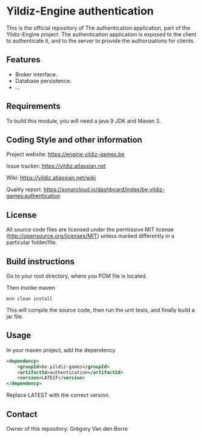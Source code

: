 # Yildiz-Engine authentication

This is the official repository of The authentication application, part of the Yildiz-Engine project.
The authentication application is exposed to the client to authenticate it, and to the server to provide the authorizations for clients.

## Features

* Broker interface.
* Database persistence.
* ...

## Requirements

To build this module, you will need a java 9 JDK and Maven 3.

## Coding Style and other information

Project website:
https://engine.yildiz-games.be

Issue tracker:
https://yildiz.atlassian.net

Wiki:
https://yildiz.atlassian.net/wiki

Quality report:
https://sonarcloud.io/dashboard/index/be.yildiz-games:authentication

## License

All source code files are licensed under the permissive MIT license
(http://opensource.org/licenses/MIT) unless marked differently in a particular folder/file.

## Build instructions

Go to your root directory, where you POM file is located.

Then invoke maven

	mvn clean install

This will compile the source code, then run the unit tests, and finally build a jar file.

## Usage

In your maven project, add the dependency

```xml
<dependency>
    <groupId>be.yildiz-games</groupId>
    <artifactId>authentication</artifactId>
    <version>LATEST</version>
</dependency>
```
Replace LATEST with the correct version.

## Contact
Owner of this repository: Grégory Van den Borre